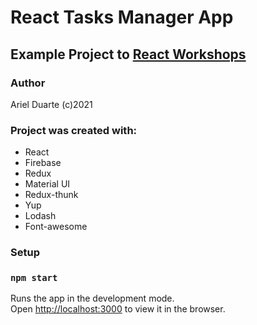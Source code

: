# React Tasks Manager App

## Example Project to [React Workshops](https://www.youtube.com/playlist?list=PLPvHukATGjeOpYti5TgY70Qbn8h7eDQZx)

### Author

Ariel Duarte
(c)2021

### Project was created with:

- React
- Firebase
- Redux
- Material UI
- Redux-thunk
- Yup
- Lodash
- Font-awesome

### Setup

### `npm start`

Runs the app in the development mode.\
Open [http://localhost:3000](http://localhost:3000) to view it in the browser.

